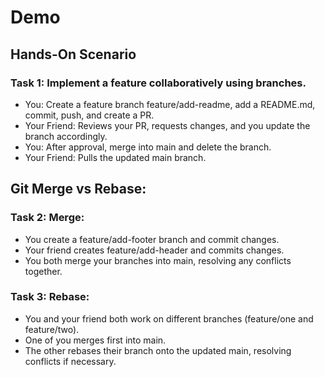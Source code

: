 # Demo

## Hands-On Scenario
### Task 1: Implement a feature collaboratively using branches.

- You: Create a feature branch feature/add-readme, add a README.md, commit, push, and create a PR.
- Your Friend: Reviews your PR, requests changes, and you update the branch accordingly.
- You: After approval, merge into main and delete the branch.
- Your Friend: Pulls the updated main branch.

## Git Merge vs Rebase:

### Task 2: Merge:

- You create a feature/add-footer branch and commit changes.
- Your friend creates feature/add-header and commits changes.
- You both merge your branches into main, resolving any conflicts together.

### Task 3: Rebase:
- You and your friend both work on different branches (feature/one and feature/two).
- One of you merges first into main.
- The other rebases their branch onto the updated main, resolving conflicts if necessary.